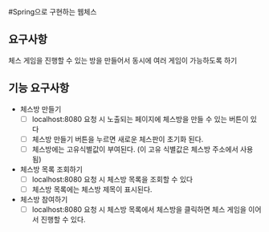 #Spring으로 구현하는 웹체스

## 요구사항
체스 게임을 진행할 수 있는 방을 만들어서 동시에 여러 게임이 가능하도록 하기

## 기능 요구사항

* 체스방 만들기
  * [ ] localhost:8080 요청 시 노출되는 페이지에 체스방을 만들 수 있는 버튼이 있다
  * [ ] 체스방 만들기 버튼을 누르면 새로운 체스판이 초기화 된다.
  * [ ] 체스방에는 고유식별값이 부여된다. (이 고유 식별값은 체스방 주소에서 사용 됨)
* 체스방 목록 조회하기
  * [ ] localhost:8080 요청 시 체스방 목록을 조회할 수 있다
  * [ ] 체스방 목록에는 체스방 제목이 표시된다.
* 체스방 참여하기
  * [ ] localhost:8080 요청 시 체스방 목록에서 체스방을 클릭하면 체스 게임을 이어서 진행할 수 있다.
